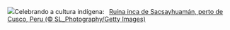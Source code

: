 ![](https://www.bing.com/th?id=OHR.IncaRuinPeru_PT-BR4364071618_UHD.jpg&w=1000)Celebrando a cultura indígena:&nbsp;&ensp;[Ruína inca de Sacsayhuamán, perto de Cusco, Peru (© SL_Photography/Getty Images)](https://www.bing.com/th?id=OHR.IncaRuinPeru_PT-BR4364071618_UHD.jpg)
<br><br/>
